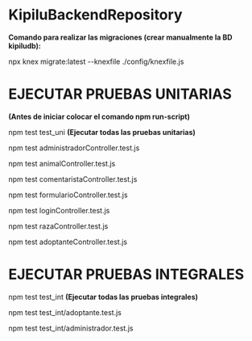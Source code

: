 # KipiluBackendRepository


**Comando para realizar las migraciones (crear manualmente la BD kipiludb):**

npx knex migrate:latest --knexfile ./config/knexfile.js

# EJECUTAR PRUEBAS UNITARIAS
 
 **(Antes de iniciar colocar el comando npm run-script)**

 npm test test_uni **(Ejecutar todas las pruebas unitarias)**

 npm test administradorController.test.js
 
 npm test animalController.test.js
 
 npm test comentaristaController.test.js
 
 npm test formularioController.test.js
 
 npm test loginController.test.js 
 
 npm test razaController.test.js
 
npm test adoptanteController.test.js

# EJECUTAR PRUEBAS INTEGRALES

npm test test_int **(Ejecutar todas las pruebas integrales)**

npm test test_int/adoptante.test.js

npm test test_int/administrador.test.js
